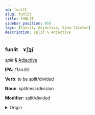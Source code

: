 ```yaml
---
id: funlît
slug: funlît
title: FUNLÎT
sidebar_position: 655
tags: [funlît, Adjective, Sino-Tibetan]
description: split § Adjective
---
```


### funlît&emsp;<span kind="abugida">ɤ̃ʃʓ̆ɟ</span>

*split* **§** [Adjective](../../tags/Adjective)

**IPA**: /ˈfʌn.lit/

**Verb**: to be split/divided

**Noun**: splitness/division

**Modifier**: split/divided

<details>
    <summary>Origin</summary>
    Cantonese 分裂 fan lit /fɐnliːt̚/<br/>
    <em>Sino-Tibetan Language Family</em>
</details>
